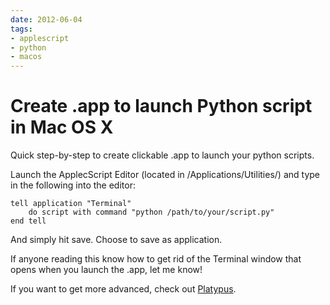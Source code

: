 ```yaml
---
date: 2012-06-04
tags:
- applescript
- python
- macos
---
```


# Create .app to launch Python script in Mac OS X

Quick step-by-step to create clickable .app to launch your python scripts.

<!-- more -->

Launch the ApplecScript Editor (located in /Applications/Utilities/) and type in the following into the editor:

```applescript
tell application "Terminal"
	do script with command "python /path/to/your/script.py"
end tell
```

And simply hit save. Choose to save as application.

If anyone reading this know how to get rid of the Terminal window that opens when you launch the .app, let me know!

If you want to get more advanced, check out [Platypus](http://sveinbjorn.org/platypus).